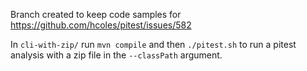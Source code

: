 Branch created to keep code samples for https://github.com/hcoles/pitest/issues/582

In `cli-with-zip/` run `mvn compile` and then `./pitest.sh` to run a pitest analysis with a zip file in the
`--classPath` argument.
